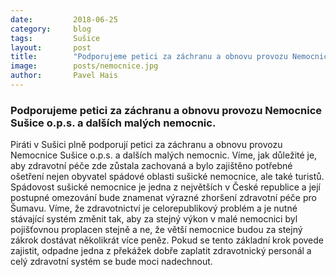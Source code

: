 ```yaml
---
date:         2018-06-25
category:     blog
tags:         Sušice
layout:       post
title:        "Podporujeme petici za záchranu a obnovu provozu Nemocnice Sušice o.p.s. a dalších malých nemocnic." 
image:        posts/nemocnice.jpg
author:       Pavel Hais
---
```


### Podporujeme petici za záchranu a obnovu provozu Nemocnice Sušice o.p.s. a dalších malých nemocnic.

Piráti v Sušici plně podporují petici za záchranu a obnovu provozu Nemocnice Sušice o.p.s. a dalších malých nemocnic. Víme, jak důležité je, aby zdravotní péče zde zůstala zachovaná a bylo zajištěno potřebné ošetření nejen obyvatel spádové oblasti sušické nemocnice, ale také turistů. Spádovost sušické nemocnice je jedna z největších v České republice a její postupné omezování bude znamenat výrazné zhoršení zdravotní péče pro Šumavu. Víme, že zdravotnictví je celorepublikový problém a je nutné stávající systém změnit tak, aby za stejný výkon v malé nemocnici  byl pojišťovnou proplacen stejně a ne, že větší nemocnice budou za stejný zákrok dostávat několikrát více peněz. Pokud se tento základní krok povede zajistit, odpadne jedna z překážek dobře zaplatit zdravotnický personál a celý zdravotní systém se bude moci nadechnout.

